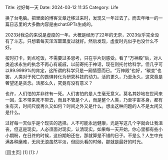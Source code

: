 Title: 过好每一天
Date: 2024-03-12 11:35
Category: Life

换了台电脑。把里面的博客文章迁移过来时，发现又一年过去了。而去年唯一的一篇日志里的大多数内容是由chatGPTs生成的。

2023对我总的来说是虚度的一年。大概是经历了22年的无奈，2023似乎完全没有了斗志，只想着每天浑浑噩噩度过就好。然后发现，虚度时光似乎也没什么不好。

按时打卡，到点吃饭，不需要过多思考，只在乎片刻感受。看了“万神殿”后，对人类追求永生的执念不再心有戚戚，以前寄托于神话，现在则托付给科学。但几乎可以99.9999%的肯定，这所谓的科学只是一厢情愿而已。“万神殿”也好，“碳变”也罢，人类对于死亡的畏惧转化为研究科技的动力。活的更久，乃至永久，这究竟是奢望还是贪念。活那么久，究竟有没有意义？

也许，人们怕的并非终有一死。人们害怕的是人生毫无意义。莫名其妙地在世间来一回，生不带来死不带去，而且不管是个人，而是整个人类，乃至宇宙本身，都有生有灭，时间尺度再久又如何？时间之外又是什么。想出这种问题的人不是太闲又是什么。

过好每一天似乎是个现实的选择。人不可能永远健康，光是写这几个字就会让我沮丧，但这是现实。人必须面对现实，认清现实。如果每一天开始，你心里都有些小小期盼，在日终的时候，这份期盼还在，那就算是不错的日子。不是么？人生中充满各种磨难，无风无浪虽然平淡，但回头看的时候，那就是最好的时光。

[回主页] [1]
[1]: /
